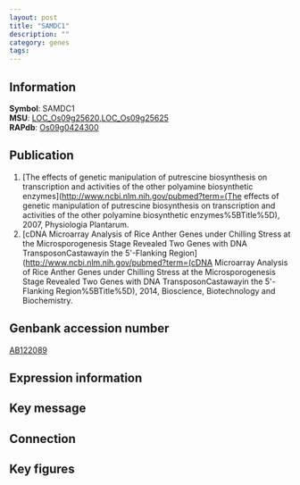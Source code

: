 ```yaml
---
layout: post
title: "SAMDC1"
description: ""
category: genes
tags: 
---
```


## Information
__Symbol__: SAMDC1  
__MSU__: [LOC_Os09g25620](http://rice.plantbiology.msu.edu/cgi-bin/ORF_infopage.cgi?orf=LOC_Os09g25620),[LOC_Os09g25625](http://rice.plantbiology.msu.edu/cgi-bin/ORF_infopage.cgi?orf=LOC_Os09g25625)  
__RAPdb__: [Os09g0424300](http://rapdb.dna.affrc.go.jp/viewer/gbrowse_details/irgsp1?name=Os09g0424300)  

## Publication
1. [The effects of genetic manipulation of putrescine biosynthesis on transcription and activities of the other polyamine biosynthetic enzymes](http://www.ncbi.nlm.nih.gov/pubmed?term=(The effects of genetic manipulation of putrescine biosynthesis on transcription and activities of the other polyamine biosynthetic enzymes%5BTitle%5D), 2007, Physiologia Plantarum.
2. [cDNA Microarray Analysis of Rice Anther Genes under Chilling Stress at the Microsporogenesis Stage Revealed Two Genes with DNA TransposonCastawayin the 5'-Flanking Region](http://www.ncbi.nlm.nih.gov/pubmed?term=(cDNA Microarray Analysis of Rice Anther Genes under Chilling Stress at the Microsporogenesis Stage Revealed Two Genes with DNA TransposonCastawayin the 5'-Flanking Region%5BTitle%5D), 2014, Bioscience, Biotechnology and Biochemistry.

## Genbank accession number
[AB122089](http://www.ncbi.nlm.nih.gov/nuccore/AB122089)

## Expression information

## Key message

## Connection

## Key figures


